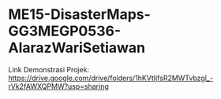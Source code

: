 # ME15-DisasterMaps-GG3MEGP0536-AlarazWariSetiawan
Link Demonstrasi Projek: https://drive.google.com/drive/folders/1hKVtIjfsR2MWTvbzgl_-rVk2fAWXQPMW?usp=sharing
